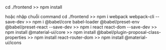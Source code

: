 cd ./frontend >>
npm install

hoặc nhập chuỗi command
cd ./frontend >>
npm i webpack webpack-cli --save-dev >>
npm i @babel/core babel-loader @babel/preset-env @babel/preset-react --save-dev >>
npm i react react-dom --save-dev >>
npm install @material-ui/core >>
npm install @babel/plugin-proposal-class-properties >>
npm install react-router-dom >>
npm install @material-ui/icons
